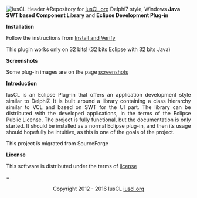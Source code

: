 ![IusCL Header](https://github.com/iuscl-ide/IusCL/raw/master/docs/gh/IusCLGHHeader.gif)
#Repository for [IusCL.org](http://iuscl.org)
Delphi7 style, Windows **Java SWT based Component Library** and **Eclipse Development Plug-in**

**Installation**

Follow the instructions from [Install and Verify](http://iuscl.org/help/gettingstarted/installverify.html)

This plugin works only on 32 bits! (32 bits Eclipse with 32 bits Java)

**Screenshots**

Some plug-in images are on the page [screenshots](http://iuscl.org/help/gettingstarted/screenshots.html)

**Introduction**

<p align="justify">
IusCL is an Eclipse Plug-in that offers an application development style similar to Delphi7. It is built around a library containing a class hierarchy similar to VCL and based on SWT for the UI part. The library can be distributed with the developed applications, in the terms of the Eclipse Public License. The project is fully functional, but the documentation is only started. It should be installed as a normal Eclipse plug-in, and then its usage should hopefully be intuitive, as this is one of the goals of the project.
</p>

This project is migrated from SourceForge

**License**

This software is distributed under the terms of [license](http://iuscl.org/help/userguide/license.html)

=
<p align="center">
Copyright 2012 - 2016 IusCL <a href="http://iuscl.org">iuscl.org</a>
</p>
